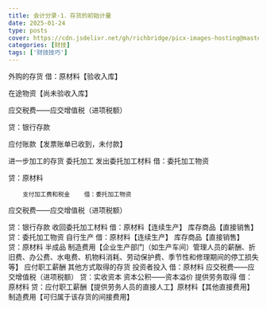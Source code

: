 ```yaml
---
title: 会计分录-1．存货的初始计量
date: 2025-01-24
type: posts
cover: https://cdn.jsdelivr.net/gh/richbridge/picx-images-hosting@master/thumbnail/财技.jpg
categories: [财技]
tags: ['财技技巧']
---
```


外购的存货	借：原材料【验收入库】

在途物资【尚未验收入库】

应交税费——应交增值税（进项税额）

贷：银行存款

应付账款【发票账单已收到，未付款】

进一步加工的存货	委托加工	发出委托加工材料	借：委托加工物资

贷：原材料

		支付加工费和税金	借：委托加工物资

应交税费——应交增值税（进项税额）

贷：银行存款
		收回委托加工材料	借：原材料【连续生产】
库存商品【直接销售】
贷：委托加工物资
	自行生产	借：原材料【连续生产】
库存商品【直接销售】
贷：原材料
半成品
制造费用【企业生产部门（如生产车间）管理人员的薪酬、折旧费、办公费、水电费、机物料消耗、劳动保护费、季节性和修理期间的停工损失等】
应付职工薪酬
其他方式取得的存货	投资者投入	借：原材料
应交税费——应交增值税（进项税额）
贷：实收资本
资本公积——资本溢价
	提供劳务取得	借：原材料
贷：应付职工薪酬【提供劳务人员的直接人工】原材料【其他直接费用】
制造费用【可归属于该存货的间接费用】
